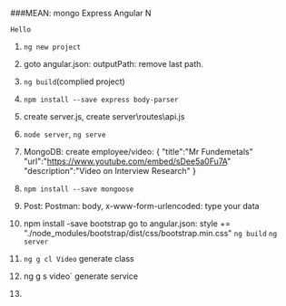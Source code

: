 ###MEAN: mongo Express Angular N


`Hello`
1.  `ng new project`
2.  goto angular.json: outputPath: remove last path.
3.  `ng build`(complied project)
4.  `npm install --save express body-parser`
5.  create server.js, create server\routes\api.js 
6.  `node server`, `ng serve`

7.  MongoDB: create employee/video:
        {
          "title":"Mr Fundemetals"
          "url":"https://www.youtube.com/embed/sDee5a0Fu7A"
          "description":"Video on Interview Research"
        }  
8.  `npm install --save mongoose`

9.  Post: Postman: body, x-www-form-urlencoded: type your data

10. npm install -save bootstrap
    go to angular.json: style += "./node_modules/bootstrap/dist/css/bootstrap.min.css"
    `ng build`   `ng server`
11. `ng g cl Video` generate class
12. ng g s video`   generate service
13. 


